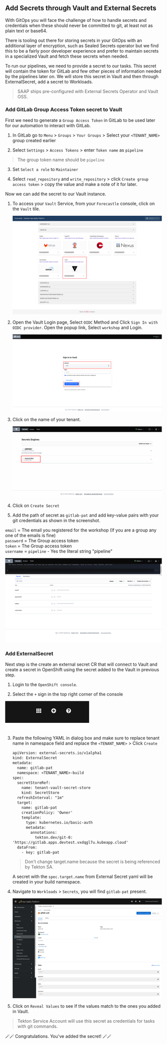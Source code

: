 ## Add Secrets through Vault and External Secrets

With GitOps you will face the challenge of how to handle secrets and credentials when these should never be committed to git, at least not as plain text or base64. 

There is tooling out there for storing secrets in your GitOps with an additional layer of encryption, such as Sealed Secrets operator but we find this to be a fairly poor developer experience and prefer to maintain secrets in a specialized Vault and fetch these secrets when needed.

To run our pipelines, we need to provide a secret to our tasks. This secret will contain the token for GitLab and few other pieces of information needed by the pipelines later on. We will store this secret in Vault and then through ExternalSecret, add a secret to Workloads.

   > SAAP ships pre-configured with External Secrets Operator and Vault OSS. 

### Add GitLab Group Access Token secret to Vault

First we need to generate a `Group Access Token` in GitLab to be used later for our automation to interact with GitLab.

1. In GitLab go to `Menu` > `Groups` > `Your Groups` > Select your `<TENANT_NAME>` group created earlier

2. Select `Settings` > `Access Tokens` > enter `Token name` as `pipeline` 

  > The group token name should be `pipeline`

3. Set `Select a role` to `Maintainer`

4. Select `read_repository` and `write_repository` > click `Create group access token` > copy the value and make a note of it for later.

Now we can add the secret to our Vault instance.

1. To access your `Vault` Service, from your `Forecastle` console, click on the `Vault` tile.

    ![Forecastle-Vault](./images/forecastle-vault.png)

2. Open the Vault Login page, Select `OIDC` Method and Click `Sign In with OIDC provider`. Open the popup link, Select `workshop` and Login.

    ![Vault-login](./images/vault-login.png)  

2. Click on the name of your tenant. 

    ![Vault-folder](./images/vault-logged-in.png)

3. Click on `Create Secret`

4. Add the path of secret as `gitlab-pat` and add key-value pairs with your git credentials as shown in the screenshot. 

`email` = The email you registered for the workshop (If you are a group any one of the emails is fine)   
`password` = The Group access token  
`token` = The Group access token  
`username` = `pipeline` - Yes the literal string "pipeline"  


  ![GitLab-pat-secret](./images/gitlab-pat-secret.png)

### Add ExternalSecret

Next step is the create an external secret CR that will connect to Vault and create a secret in OpenShift using the secret added to the Vault in previous step.  

1. Login to the `OpenShift console`. 

2. Select the `+` sign in the top right corner of the console

  ![the-plus-sign](./images/the-plus-sign.png)

3. Paste the following YAML in dialog box and make sure to replace tenant name in namespace field and replace the `<TENANT_NAME>` > Click `Create`

    ```
    apiVersion: external-secrets.io/v1alpha1
    kind: ExternalSecret
    metadata:
      name: gitlab-pat
      namespace: <TENANT_NAME>-build
    spec:
      secretStoreRef:
        name: tenant-vault-secret-store
        kind: SecretStore
      refreshInterval: "1m"
      target:
        name: gitlab-pat
        creationPolicy: 'Owner'
        template:
          type: kubernetes.io/basic-auth
          metadata:
            annotations:
              tekton.dev/git-0: 'https://gitlab.apps.devtest.vxdqgl7u.kubeapp.cloud'
      dataFrom:
        - key: gitlab-pat
    ```
  
    > Don't change target.name because the secret is being referenced by Tekton SA.

    A secret with the `spec.target.name` from External Secret yaml will be created in your build namespace.  

4. Navigate to `Workloads` > `Secrets`, you will find `gitlab-pat` present.

    ![external-secret-secret](./images/external-secret-secret.png)
 
5. Click on `Reveal Values` to see If the values match to the ones you added in Vault.

  > Tekton Service Account will use this secret as credentials for tasks with git commands.  
 
🪄🪄 Congratulations. You've added the secret! 🪄🪄
 